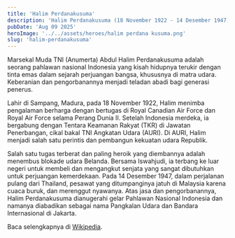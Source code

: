 ```yaml
---
title: 'Halim Perdanakusuma'
description: 'Halim Perdanakusuma (18 November 1922 - 14 Desember 1947) adalah seorang penerbang Indonesia dan Pahlawan Nasional Indonesia.'
pubDate: 'Aug 09 2025'
heroImage: '../../assets/heroes/halim perdana kusuma.png'
slug: 'halim-perdanakusuma'
---
```


Marsekal Muda TNI (Anumerta) Abdul Halim Perdanakusuma adalah seorang pahlawan
nasional Indonesia yang kisah hidupnya terukir dengan tinta emas dalam sejarah
perjuangan bangsa, khususnya di matra udara. Keberanian dan pengorbanannya
menjadi teladan abadi bagi generasi penerus.

Lahir di Sampang, Madura, pada 18 November 1922, Halim menimba pengalaman
berharga dengan bertugas di Royal Canadian Air Force dan Royal Air Force selama
Perang Dunia II. Setelah Indonesia merdeka, ia bergabung dengan Tentara Keamanan
Rakyat (TKR) di Jawatan Penerbangan, cikal bakal TNI Angkatan Udara (AURI). Di
AURI, Halim menjadi salah satu perintis dan pembangun kekuatan udara Republik.

Salah satu tugas terberat dan paling heroik yang diembannya adalah menembus
blokade udara Belanda. Bersama Iswahjudi, ia terbang ke luar negeri untuk
membeli dan mengangkut senjata yang sangat dibutuhkan untuk perjuangan
kemerdekaan. Pada 14 Desember 1947, dalam perjalanan pulang dari Thailand,
pesawat yang ditumpanginya jatuh di Malaysia karena cuaca buruk, dan merenggut
nyawanya. Atas jasa dan pengorbanannya, Halim Perdanakusuma dianugerahi gelar
Pahlawan Nasional Indonesia dan namanya diabadikan sebagai nama Pangkalan Udara
dan Bandara Internasional di Jakarta.

Baca selengkapnya di
[Wikipedia](https://id.wikipedia.org/wiki/Halim_Perdanakusuma).
